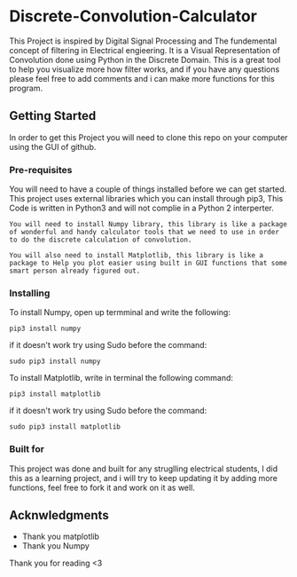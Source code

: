 # Discrete-Convolution-Calculator

This Project is inspired by Digital Signal Processing and The fundemental concept of filtering in Electrical engieering. It is a Visual Representation of Convolution done using Python in the Discrete Domain. This is a great tool to help you visualize more how filter works, and if you have any questions please feel free to add comments and i can make more functions for this program.

## Getting Started
In order to get this Project you will need to clone this repo on your computer using the GUI of github.

### Pre-requisites
You will need to have a couple of things installed before we can get started.
This project uses external libraries which you can install through pip3, This Code is written in Python3 and will not complie in a Python 2 interperter.

```
You will need to install Numpy library, this library is like a package of wonderful and handy calculator tools that we need to use in order to do the discrete calculation of convolution.

You will also need to install Matplotlib, this library is like a package to Help you plot easier using built in GUI functions that some smart person already figured out.
```

### Installing

To install Numpy, open up termminal and write the following:
```
pip3 install numpy 
```
if it doesn't work try using Sudo before the command:
```
sudo pip3 install numpy
``` 

To install Matplotlib, write in terminal the following command:
```
pip3 install matplotlib 
```
if it doesn't work try using Sudo before the command:
```
sudo pip3 install matplotlib
```
### Built for
This project was done and built for any struglling electrical students, I did this as a learning project, and i will try to keep updating it by adding more functions, feel free to fork it and work on it as well.

## Acknwledgments
* Thank you matplotlib
* Thank you Numpy

Thank you for reading <3